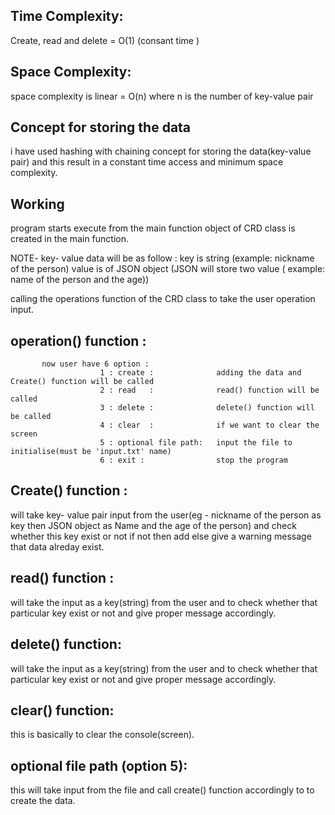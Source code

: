 ## Time Complexity:
   Create, read and delete = O(1) (consant time )
## Space Complexity:
   space complexity is linear = O(n) 
   where n is the number of key-value pair
## Concept for storing the data
   i have used hashing with chaining concept for storing the data(key-value pair) and this result in a constant time access and minimum space complexity.
   
## Working
   program starts execute from the main function 
   object of CRD class is created in the main function.
   
   NOTE- key- value data will be as follow : key is string (example: nickname of the person)
                                             value is of JSON object (JSON will store two value ( example: name of the person and the age))
                                             
   calling the operations function of the CRD class to take the user operation input.
 ## operation() function :
           now user have 6 option :
                        1 : create :              adding the data and Create() function will be called
                        2 : read   :              read() function will be called
                        3 : delete :              delete() function will be called
                        4 : clear  :              if we want to clear the screen 
                        5 : optional file path:   input the file to initialise(must be 'input.txt' name)
                        6 : exit :                stop the program
                        
  ## Create() function :
   will take key- value pair input from the user(eg - nickname of the person as key then JSON object as Name and the age of the person) 
   and check whether this key exist or not if not then add else give a warning message that data alreday exist.
   
  ## read() function :
   will take the input as a key(string) from the user and to check whether that particular key exist or not and give proper message accordingly.
  ## delete() function:
   will take the input as a key(string) from the user and to check whether that particular key exist or not and give proper message accordingly.
  ## clear() function:
   this is basically to clear the console(screen).
  ## optional file path (option 5):
   this will take input from the file and call create() function accordingly to to create the data.  
